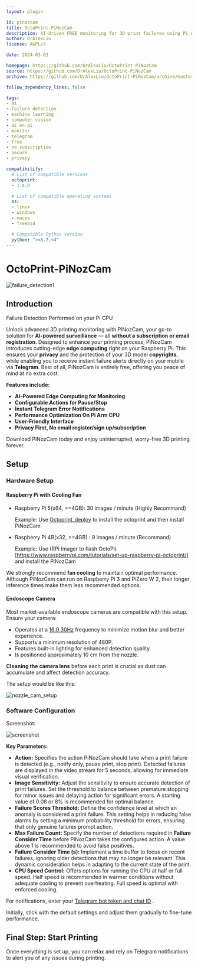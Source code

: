 ```yaml
---
layout: plugin

id: pinozcam
title: OctoPrint-PiNozCam
description: AI-driven FREE monitoring for 3D print failures using Pi Arm CPU.
author: DrAlexLiu
license: AGPLv3

date: 2024-03-03

homepage: https://github.com/DrAlexLiu/OctoPrint-PiNozCam
source: https://github.com/DrAlexLiu/OctoPrint-PiNozCam
archive: https://github.com/DrAlexLiu/OctoPrint-PiNozCam/archive/master.zip

follow_dependency_links: false

tags:
- ai
- failure detection
- machine learning
- computer vision
- ai on pi
- monitor
- telegram
- free
- no subscription
- secure
- privacy

compatibility:
  # List of compatible versions
  octoprint:
  - 1.4.0

  # List of compatible operating systems
  os:
  - linux
  - windows
  - macos
  - freebsd

  # Compatible Python version
  python: ">=3.7,<4"
---
```


# OctoPrint-PiNozCam

![failure_detection1](/assets/img/plugins/pinozcam/failure_detection1.jpg)

## Introduction

Failure Detection Performed on your Pi CPU

Unlock advanced 3D printing monitoring with PiNozCam, your go-to solution for **AI-powered surveillance** — all **without a subscription or email registration**. Designed to enhance your printing process, PiNozCam introduces cutting-edge **edge computing** right on your Raspberry Pi. This ensures your **privacy** and the protection of your 3D model **copyrights**, while enabling you to receive instant failure alerts directly on your mobile via **Telegram**. Best of all, PiNozCam is entirely free, offering you peace of mind at no extra cost. 

**Features include:**

- **AI-Powered Edge Computing for Monitoring**
- **Configurable Actions for Pause/Stop**
- **Instant Telegram Error Notifications**
- **Performance Optimization On Pi Arm CPU**
- **User-Friendly Interface**
- **Privacy First, No email register/sign up/subscription**

Download PiNozCam today and enjoy uninterrupted, worry-free 3D printing forever.

## Setup

### Hardware Setup

#### **Raspberry Pi with Cooling Fan**

- Raspberry Pi 5(x64, >=4GB): 30 images / minute (Highly Recommand)
  
  Example: Use [Octoprint_deploy](https://github.com/paukstelis/octoprint_deploy) to install the octoprint and then install PiNozCam
- Raspberry Pi 4B(x32, >=4GB) : 9 images / minute (Recommand)
  
  Example: Use (RPi Imager to flash OctoPi)[https://www.raspberrypi.com/tutorials/set-up-raspberry-pi-octoprint/] and install the PiNozCam

We strongly recommend **fan cooling** to maintain optimal performance. Although PiNozCam can run on Raspberry Pi 3 and PiZero W 2, their longer inference times make them less recommended options. 

#### **Endoscope Camera**

Most market-available endoscope cameras are compatible with this setup. Ensure your camera:
- Operates at a [16:9 30Hz](https://community.octoprint.org/t/how-can-i-change-mjpg-streamer-parameters-on-octopi/203) frequency to minimize motion blur and better experience.
- Supports a minimum resolution of 480P.
- Features built-in lighting for enhanced detection quality.
- Is positioned approximately 10 cm from the nozzle. 

**Cleaning the camera lens** before each print is crucial as dust can accumulate and affect detection accuracy.

The setup would be like this:

![nozzle_cam_setup](/assets/img/plugins/pinozcam/nozzle_cam_setup.jpg)

### **Software Configuration**

Screenshot:

![screenshot](/assets/img/plugins/pinozcam/screenshot.png)


**Key Parameters:**

- **Action:** Specifies the action PiNozCam should take when a print failure is detected (e.g., notify only, pause print, stop print). Detected failures are displayed in the video stream for 5 seconds, allowing for immediate visual verification.
- **Image Sensitivity:** Adjust the sensitivity to ensure accurate detection of print failures. Set the threshold to balance between premature stopping for minor issues and delaying action for significant errors. A starting value of 0.08 or 8% is recommended for optimal balance.
- **Failure Scores Threshold:** Define the confidence level at which an anomaly is considered a print failure. This setting helps in reducing false alarms by setting a minimum probability threshold for errors, ensuring that only genuine failures prompt action.
- **Max Failure Count:** Specify the number of detections required in **Failure Consider Time** before PiNozCam takes the configured action. A value above 1 is recommended to avoid false positives.
- **Failure Consider Time (s):** Implement a time buffer to focus on recent failures, ignoring older detections that may no longer be relevant. This dynamic consideration helps in adapting to the current state of the print.
- **CPU Speed Control:** Offers options for running the CPU at half or full speed. Half speed is recommended in warmer conditions without adequate cooling to prevent overheating. Full speed is optimal with enforced cooling.

For notifications, enter your [Telegram bot token and chat ID](https://gist.github.com/nafiesl/4ad622f344cd1dc3bb1ecbe468ff9f8a)
.

Initially, stick with the default settings and adjust them gradually to fine-tune performance.


## Final Step: Start Printing

Once everything is set up, you can relax and rely on Telegram notifications to alert you of any issues during printing.
